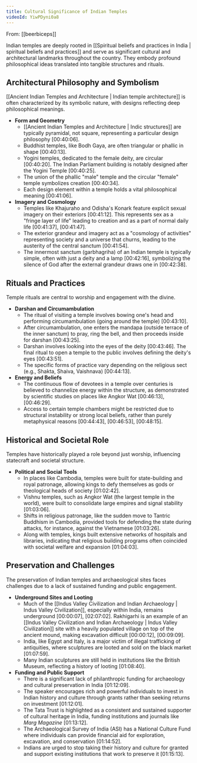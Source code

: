 ```yaml
---
title: Cultural Significance of Indian Temples
videoId: YiwPDyni0a8
---
```


From: [[beerbiceps]] <br/> 

Indian temples are deeply rooted in [[Spiritual beliefs and practices in India | spiritual beliefs and practices]] and serve as significant cultural and architectural landmarks throughout the country. They embody profound philosophical ideas translated into tangible structures and rituals.

## Architectural Philosophy and Symbolism
[[Ancient Indian Temples and Architecture | Indian temple architecture]] is often characterized by its symbolic nature, with designs reflecting deep philosophical meanings.
*   **Form and Geometry**
    *   [[Ancient Indian Temples and Architecture | Indic structures]] are typically pyramidal, not square, representing a particular design philosophy <a class="yt-timestamp" data-t="00:40:06">[00:40:06]</a>.
    *   Buddhist temples, like Bodh Gaya, are often triangular or phallic in shape <a class="yt-timestamp" data-t="00:40:13">[00:40:13]</a>.
    *   Yogini temples, dedicated to the female deity, are circular <a class="yt-timestamp" data-t="00:40:20">[00:40:20]</a>. The Indian Parliament building is notably designed after the Yogini Temple <a class="yt-timestamp" data-t="00:40:25">[00:40:25]</a>.
    *   The union of the phallic "male" temple and the circular "female" temple symbolizes creation <a class="yt-timestamp" data-t="00:40:34">[00:40:34]</a>.
    *   Each design element within a temple holds a vital philosophical meaning <a class="yt-timestamp" data-t="00:41:06">[00:41:06]</a>.
*   **Imagery and Cosmology**
    *   Temples like Khajuraho and Odisha's Konark feature explicit sexual imagery on their exteriors <a class="yt-timestamp" data-t="00:41:12">[00:41:12]</a>. This represents sex as a "fringe layer of life" leading to creation and as a part of normal daily life <a class="yt-timestamp" data-t="00:41:37">[00:41:37]</a>, <a class="yt-timestamp" data-t="00:41:47">[00:41:47]</a>.
    *   The exterior grandeur and imagery act as a "cosmology of activities" representing society and a universe that churns, leading to the austerity of the central sanctum <a class="yt-timestamp" data-t="00:41:54">[00:41:54]</a>.
    *   The innermost sanctum (garbhagriha) of an Indian temple is typically simple, often with just a deity and a lamp <a class="yt-timestamp" data-t="00:42:16">[00:42:16]</a>, symbolizing the silence of God after the external grandeur draws one in <a class="yt-timestamp" data-t="00:42:38">[00:42:38]</a>.

## Rituals and Practices
Temple rituals are central to worship and engagement with the divine.
*   **Darshan and Circumambulation**
    *   The ritual of visiting a temple involves bowing one's head and performing circumambulation (going around the temple) <a class="yt-timestamp" data-t="00:43:10">[00:43:10]</a>.
    *   After circumambulation, one enters the mandapa (outside terrace of the inner sanctum) to pray, ring the bell, and then proceeds inside for darshan <a class="yt-timestamp" data-t="00:43:25">[00:43:25]</a>.
    *   Darshan involves looking into the eyes of the deity <a class="yt-timestamp" data-t="00:43:46">[00:43:46]</a>. The final ritual to open a temple to the public involves defining the deity's eyes <a class="yt-timestamp" data-t="00:43:51">[00:43:51]</a>.
    *   The specific forms of practice vary depending on the religious sect (e.g., Shakta, Shaiva, Vaishnava) <a class="yt-timestamp" data-t="00:44:13">[00:44:13]</a>.
*   **Energy and Beliefs**
    *   The continuous flow of devotees in a temple over centuries is believed to channelize energy within the structure, as demonstrated by scientific studies on places like Angkor Wat <a class="yt-timestamp" data-t="00:46:13">[00:46:13]</a>, <a class="yt-timestamp" data-t="00:46:29">[00:46:29]</a>.
    *   Access to certain temple chambers might be restricted due to structural instability or strong local beliefs, rather than purely metaphysical reasons <a class="yt-timestamp" data-t="00:44:43">[00:44:43]</a>, <a class="yt-timestamp" data-t="00:46:53">[00:46:53]</a>, <a class="yt-timestamp" data-t="00:48:15">[00:48:15]</a>.

## Historical and Societal Role
Temples have historically played a role beyond just worship, influencing statecraft and societal structure.
*   **Political and Social Tools**
    *   In places like Cambodia, temples were built for state-building and royal patronage, allowing kings to defy themselves as gods or theological heads of society <a class="yt-timestamp" data-t="01:02:42">[01:02:42]</a>.
    *   Vishnu temples, such as Angkor Wat (the largest temple in the world), were built to consolidate large empires and signal stability <a class="yt-timestamp" data-t="01:03:06">[01:03:06]</a>.
    *   Shifts in religious patronage, like the sudden move to Tantric Buddhism in Cambodia, provided tools for defending the state during attacks, for instance, against the Vietnamese <a class="yt-timestamp" data-t="01:03:26">[01:03:26]</a>.
    *   Along with temples, kings built extensive networks of hospitals and libraries, indicating that religious building programs often coincided with societal welfare and expansion <a class="yt-timestamp" data-t="01:04:03">[01:04:03]</a>.

## Preservation and Challenges
The preservation of Indian temples and archaeological sites faces challenges due to a lack of sustained funding and public engagement.
*   **Underground Sites and Looting**
    *   Much of the [[Indus Valley Civilization and Indian Archaeology | Indus Valley Civilization]], especially within India, remains underground <a class="yt-timestamp" data-t="00:00:07">[00:00:07]</a>, <a class="yt-timestamp" data-t="02:07:02">[02:07:02]</a>. Rakhigarhi is an example of an [[Indus Valley Civilization and Indian Archaeology | Indus Valley Civilization]] site with a heavily populated village on top of the ancient mound, making excavation difficult <a class="yt-timestamp" data-t="00:00:12">[00:00:12]</a>, <a class="yt-timestamp" data-t="00:09:09">[00:09:09]</a>.
    *   India, like Egypt and Italy, is a major victim of illegal trafficking of antiquities, where sculptures are looted and sold on the black market <a class="yt-timestamp" data-t="01:07:59">[01:07:59]</a>.
    *   Many Indian sculptures are still held in institutions like the British Museum, reflecting a history of looting <a class="yt-timestamp" data-t="01:08:40">[01:08:40]</a>.
*   **Funding and Public Support**
    *   There is a significant lack of philanthropic funding for archaeology and cultural preservation in India <a class="yt-timestamp" data-t="01:12:09">[01:12:09]</a>.
    *   The speaker encourages rich and powerful individuals to invest in Indian history and culture through grants rather than seeking returns on investment <a class="yt-timestamp" data-t="01:12:01">[01:12:01]</a>.
    *   The Tata Trust is highlighted as a consistent and sustained supporter of cultural heritage in India, funding institutions and journals like *Marg Magazine* <a class="yt-timestamp" data-t="01:13:12">[01:13:12]</a>.
    *   The Archaeological Survey of India (ASI) has a National Culture Fund where individuals can provide financial aid for exploration, excavation, and conservation <a class="yt-timestamp" data-t="01:14:52">[01:14:52]</a>.
    *   Indians are urged to stop taking their history and culture for granted and support existing institutions that work to preserve it <a class="yt-timestamp" data-t="01:15:13">[01:15:13]</a>.